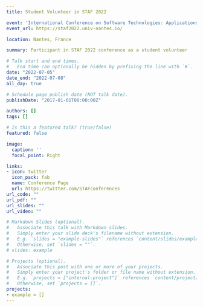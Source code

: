```yaml
---
title: Student Volunteer in STAF 2022

event: 'International Conference on Software Technologies: Applications and Foundations'
event_url: https://staf2022.univ-nantes.io/

location: Nantes, France

summary: Participant in STAF 2022 conference as a student volunteer

# Talk start and end times.
#   End time can optionally be hidden by prefixing the line with `#`.
date: "2022-07-05"
date_end: "2022-07-08"
all_day: true

# Schedule page publish date (NOT talk date).
publishDate: "2017-01-01T00:00:00Z"

authors: []
tags: []

# Is this a featured talk? (true/false)
featured: false

image:
  caption: ''
  focal_point: Right

links:
- icon: twitter
  icon_pack: fab
  name: Conference Page
  url: https://twitter.com/STAFconferences
url_code: ""
url_pdf: ""
url_slides: ""
url_video: ""

# Markdown Slides (optional).
#   Associate this talk with Markdown slides.
#   Simply enter your slide deck's filename without extension.
#   E.g. `slides = "example-slides"` references `content/slides/example-slides.md`.
#   Otherwise, set `slides = ""`.
# slides: example

# Projects (optional).
#   Associate this post with one or more of your projects.
#   Simply enter your project's folder or file name without extension.
#   E.g. `projects = ["internal-project"]` references `content/project/deep-learning/index.md`.
#   Otherwise, set `projects = []`.
projects:
- example = []
---
```


